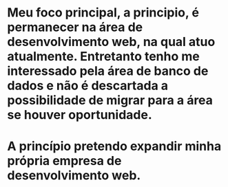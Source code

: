 # Meu foco principal, a principio, é permanecer na área de desenvolvimento web, na qual atuo atualmente. Entretanto tenho me interessado pela área de banco de dados e não é descartada a possibilidade de migrar para a área se houver oportunidade.

# A princípio pretendo expandir minha própria empresa de desenvolvimento web.

